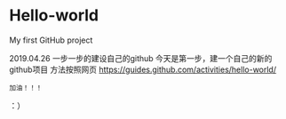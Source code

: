 # Hello-world
My first GitHub project

2019.04.26 
一步一步的建设自己的github 今天是第一步，建一个自己的新的github项目
方法按照网页
  https://guides.github.com/activities/hello-world/  
  
	加油！！！

：）
